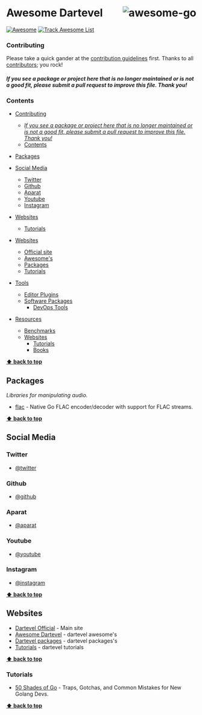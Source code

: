 # <a href="https://awesome-go.com/"><img align="right" src="https://avatars.githubusercontent.com/u/1609975?s=280&v=4" alt="awesome-go" title="awesome-go" /></a> Awesome Dartevel

[![Awesome](https://cdn.rawgit.com/sindresorhus/awesome/d7305f38d29fed78fa85652e3a63e154dd8e8829/media/badge.svg)](https://github.com/dartevel/dartevel-awesome)
[![Track Awesome List](https://www.trackawesomelist.com/badge.svg)](https://www.trackawesomelist.com/avelino/awesome-go/)


### Contributing

Please take a quick gander at the [contribution guidelines](https://github.com/avelino/awesome-go/blob/master/CONTRIBUTING.md) first. Thanks to all [contributors](https://github.com/avelino/awesome-go/graphs/contributors); you rock!

#### *If you see a package or project here that is no longer maintained or is not a good fit, please submit a pull request to improve this file. Thank you!*

### Contents

  - [Contributing](#contributing)
      - [*If you see a package or project here that is no longer maintained or is not a good fit, please submit a pull request to improve this file. Thank you!*](#if-you-see-a-package-or-project-here-that-is-no-longer-maintained-or-is-not-a-good-fit-please-submit-a-pull-request-to-improve-this-file-thank-you)
    - [Contents](#contents)
  - [Packages](#packages)
  - [Social Media](#social-media)
    - [Twitter](#twitter)
    - [Github](#github)
    - [Aparat](#aparat)
    - [Youtube](#youtube)
    - [Instagram](#instagram)
  - [Websites](#websites)
    - [Tutorials](#tutorials)

  - [Websites](#websites)
    - [Official site](#official)
    - [Awesome's](#awesome)
    - [Packages](#packages)
    - [Tutorials](#tutorials)

- [Tools](#tools)
    - [Editor Plugins](#editor-plugins)
    - [Software Packages](#software-packages)
        - [DevOps Tools](#devops-tools)

- [Resources](#resources)
    - [Benchmarks](#benchmarks)
    - [Websites](#websites)
        - [Tutorials](#tutorials)
        - [Books](#books)

**[⬆ back to top](#contents)**

## Packages

*Libraries for manipulating audio.*

* [flac](https://github.com/mewkiz/flac) - Native Go FLAC encoder/decoder with support for FLAC streams.


**[⬆ back to top](#contents)**


## Social Media
### Twitter

* [@twitter](https://twitter.com/twitter)
### Github

* [@github](https://github.com/dartevel)
### Aparat

* [@aparat](https://aparat.com/dartevel)
### Youtube

* [@youtube](https://youtube.com/youtube)
### Instagram

* [@instagram](https://instagram.com/dartevel)


**[⬆ back to top](#contents)**

## Websites

* [Dartevel Official](https://dartevel.com) - Main site
* [Awesome Dartevel](https://dartevel-awesome.com) - dartevel awesome's
* [Dartevel packages](https://dartevel.com/packages) - dartevel packages's
* [Tutorials](https://dartevel.com/tutorials) - dartevel tutorials

**[⬆ back to top](#contents)**

### Tutorials

* [50 Shades of Go](https://devs.cloudimmunity.com/gotchas-and-common-mistakes-in-go-golang/) - Traps, Gotchas, and Common Mistakes for New Golang Devs.

**[⬆ back to top](#contents)**
